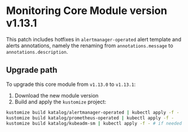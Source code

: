 # Monitoring Core Module version v1.13.1

This patch includes hotfixes in `alertmanager-operated` alert template and alerts annotations, namely the renaming from `annotations.message` to `annotations.description`.

## Upgrade path

To upgrade this core module from `v1.13.0` to `v1.13.1`:

1. Download the new module version
2. Build and apply the `kustomize` project:

```bash
kustomize build katalog/alertmanager-operated | kubectl apply -f -
kustomize build katalog/prometheus-operated | kubectl apply -f -
kustomize build katalog/kubeadm-sm | kubectl apply -f - # if needed
```
